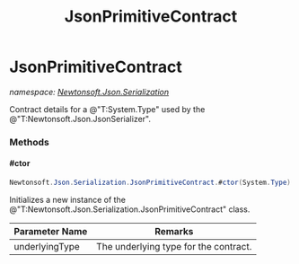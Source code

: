 ﻿---
title: JsonPrimitiveContract
---

# JsonPrimitiveContract
_namespace: [Newtonsoft.Json.Serialization](N-Newtonsoft.Json.Serialization.html)_

Contract details for a @"T:System.Type" used by the @"T:Newtonsoft.Json.JsonSerializer".



### Methods

#### #ctor
```csharp
Newtonsoft.Json.Serialization.JsonPrimitiveContract.#ctor(System.Type)
```
Initializes a new instance of the @"T:Newtonsoft.Json.Serialization.JsonPrimitiveContract" class.

|Parameter Name|Remarks|
|--------------|-------|
|underlyingType|The underlying type for the contract.|




